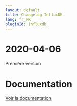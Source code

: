 ```yaml
---
layout: default
title: Changelog InfluxDB
lang: fr_FR
pluginId: influxdb
---
```


# 2020-04-06

Première version

# Documentation

[Voir la documentation]({{site.baseurl}}/{{page.pluginId}})
